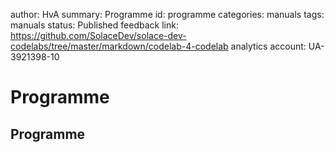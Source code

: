 author: HvA
summary: Programme
id: programme
categories: manuals
tags: manuals
status: Published
feedback link: https://github.com/SolaceDev/solace-dev-codelabs/tree/master/markdown/codelab-4-codelab
analytics account: UA-3921398-10

# Programme

## Programme

